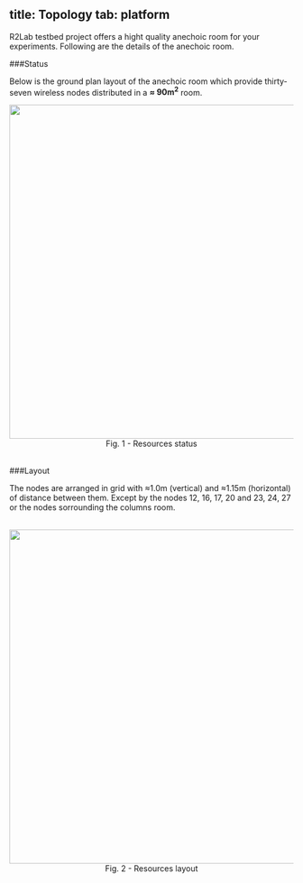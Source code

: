 title: Topology
tab: platform
---

R2Lab testbed project offers a hight quality anechoic room for your experiments. Following are the details of the anechoic room.

###Status

Below is the ground plan layout of the anechoic room which provide thirty-seven wireless nodes distributed in a **≈ 90m<sup>2</sup>** room.

<center>
	<img src="assets/img/status.png" style="width:950px; height:592px;"/><br>
	Fig. 1 - Resources status
</center>

<br>


###Layout

The nodes are arranged in grid with ≈1.0m (vertical) and ≈1.15m (horizontal) of distance between them. Except by the nodes 12, 16, 17, 20 and 23, 24, 27 or the nodes sorrounding the columns room.

<br>

<center>
	<img src="assets/img/topology.png" style="width:950px; height:592px;"/><br>
	Fig. 2 - Resources layout 
</center>
